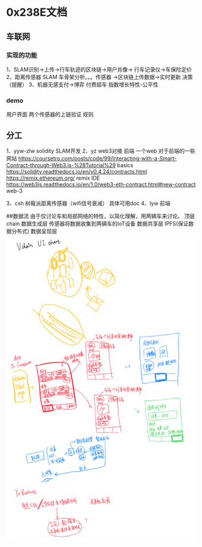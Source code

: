 # 0x238E文档

## 车联网

### 实现的功能

1、SLAM识别->上传->行车轨迹的区块链->用户肖像-> 行车记录仪->车保险定价 
2、距离传感器 SLAM 车骨架分析。。。传感器 ->区块链上传数据->实时更新 决策（提醒）
3、机器无感支付->博弈 付费超车 指数增长特性-公平性

### demo 

用户界面 两个传感器的上链验证 规则

## 分工
1、yyw-zlw solidity SLAM开发
2、yz web3对接 前端 一个web
对于前端的一些网站
https://coursetro.com/posts/code/99/Interacting-with-a-Smart-Contract-through-Web3.js-%28Tutorial%29 basics
https://solidity.readthedocs.io/en/v0.4.24/contracts.html
https://remix.ethereum.org/ remix IDE
https://web3js.readthedocs.io/en/1.0/web3-eth-contract.html#new-contract web-3 

3、csh 树莓派距离传感器（wifi信号衰减）
具体可用doc
4、lyw 前端

##数据流
由于仅讨论车和局部网络的特性，以简化理解，用两辆车来讨论。
顶层  chain
数据生成层  传感器将数据收集到两辆车的IoT设备
数据共享层  IPFS(保证数据分布式)
数据呈现层  
![](img/1.png)
